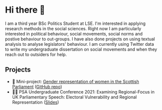 # Hi there 👋

I am a third year BSc Politics Student at LSE. I'm interested in applying research methods in the social sciences. Right now I am particularly interested in political behaviour, social movements, social norms and postive behaviour to out-groups. I have also done projects on using textual analysis to analyse legislators' behaviour. I am currently using Twitter data to write my undergraduate dissertation on social movements and when they reach out to outsiders for help.

## Projects 
* 🔎 Mini-project: [Gender representation of women in the Scottish Parliament](https://lenmetson.github.io/MSP-gender-speeches/) ([GitHub repo](https://github.com/lenmetson/MSP-gender-speeches))
* 🧑‍🏫 PSA Undergraduate Conference 2021: Examining Regional-Focus in UK Parliamentary Speech: Electoral Vulnerability and Regional Representation ([Slides]())
